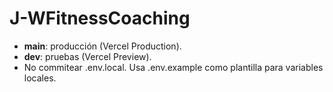 ﻿# J-WFitnessCoaching

- **main**: producción (Vercel Production).
- **dev**: pruebas (Vercel Preview).
- No commitear .env.local. Usa .env.example como plantilla para variables locales.
